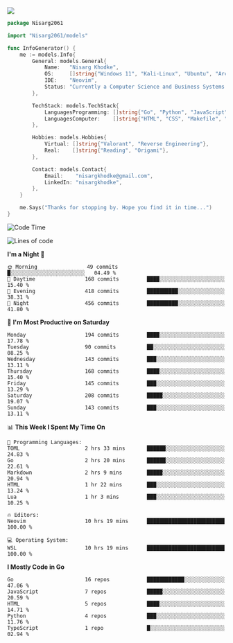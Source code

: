 <!-- Banner -->

<img src="https://i.imgur.com/mz4ym1F.png" style="max-height:550px"/>

<!-- Coded Intro -->

```go
package Nisarg2061

import "Nisarg2061/models"

func InfoGenerator() {
	me := models.Info{
		General: models.General{
			Name:   "Nisarg Khodke",
			OS:     []string{"Windows 11", "Kali-Linux", "Ubuntu", "Arch Linux"},
			IDE:    "Neovim",
			Status: "Currently a Computer Science and Business Systems Student.",
		},

		TechStack: models.TechStack{
			LanguagesProgramming: []string{"Go", "Python", "JavaScript", "C"},
			LanguagesComputer:    []string{"HTML", "CSS", "Makefile", "Docker", "YAML", "JSON", "MARKDOWN"},
		},

		Hobbies: models.Hobbies{
			Virtual: []string{"Valorant", "Reverse Engineering"},
			Real:    []string{"Reading", "Origami"},
		},

		Contact: models.Contact{
			Email:    "nisargkhodke@gmail.com",
			LinkedIn: "nisargkhodke",
		},
	}

	me.Says("Thanks for stopping by. Hope you find it in time...")
}
```
<!--START_SECTION:waka-->
![Code Time](http://img.shields.io/badge/Code%20Time-14%20hrs%2047%20mins-blue)

![Lines of code](https://img.shields.io/badge/From%20Hello%20World%20I%27ve%20Written-5.8%20million%20lines%20of%20code-blue)

**I'm a Night 🦉** 

```text
🌞 Morning                49 commits          █░░░░░░░░░░░░░░░░░░░░░░░░   04.49 % 
🌆 Daytime                168 commits         ████░░░░░░░░░░░░░░░░░░░░░   15.40 % 
🌃 Evening                418 commits         ██████████░░░░░░░░░░░░░░░   38.31 % 
🌙 Night                  456 commits         ██████████░░░░░░░░░░░░░░░   41.80 % 
```
📅 **I'm Most Productive on Saturday** 

```text
Monday                   194 commits         ████░░░░░░░░░░░░░░░░░░░░░   17.78 % 
Tuesday                  90 commits          ██░░░░░░░░░░░░░░░░░░░░░░░   08.25 % 
Wednesday                143 commits         ███░░░░░░░░░░░░░░░░░░░░░░   13.11 % 
Thursday                 168 commits         ████░░░░░░░░░░░░░░░░░░░░░   15.40 % 
Friday                   145 commits         ███░░░░░░░░░░░░░░░░░░░░░░   13.29 % 
Saturday                 208 commits         █████░░░░░░░░░░░░░░░░░░░░   19.07 % 
Sunday                   143 commits         ███░░░░░░░░░░░░░░░░░░░░░░   13.11 % 
```


📊 **This Week I Spent My Time On** 

```text
💬 Programming Languages: 
TOML                     2 hrs 33 mins       ██████░░░░░░░░░░░░░░░░░░░   24.83 % 
Go                       2 hrs 20 mins       ██████░░░░░░░░░░░░░░░░░░░   22.61 % 
Markdown                 2 hrs 9 mins        █████░░░░░░░░░░░░░░░░░░░░   20.94 % 
HTML                     1 hr 22 mins        ███░░░░░░░░░░░░░░░░░░░░░░   13.24 % 
Lua                      1 hr 3 mins         ███░░░░░░░░░░░░░░░░░░░░░░   10.25 % 

🔥 Editors: 
Neovim                   10 hrs 19 mins      █████████████████████████   100.00 % 

💻 Operating System: 
WSL                      10 hrs 19 mins      █████████████████████████   100.00 % 
```

**I Mostly Code in Go** 

```text
Go                       16 repos            ████████████░░░░░░░░░░░░░   47.06 % 
JavaScript               7 repos             █████░░░░░░░░░░░░░░░░░░░░   20.59 % 
HTML                     5 repos             ████░░░░░░░░░░░░░░░░░░░░░   14.71 % 
Python                   4 repos             ███░░░░░░░░░░░░░░░░░░░░░░   11.76 % 
TypeScript               1 repo              █░░░░░░░░░░░░░░░░░░░░░░░░   02.94 % 
```




<!--END_SECTION:waka-->

